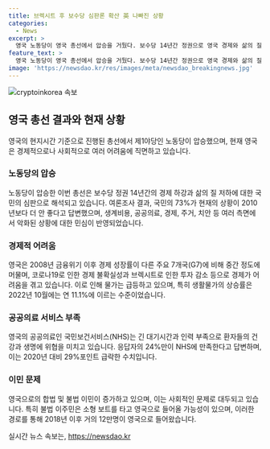 ```yaml
---
title: 브렉시트 후 보수당 심판론 확산 英 나빠진 상황
categories:
  - News
excerpt: >
  영국 노동당이 영국 총선에서 압승을 거뒀다. 보수당 14년간 정권으로 영국 경제와 삶의 질이 악화되자 민심의 반발이 나타났다. 영국은 브렉시트와 경제 불확실성, 코로나19와 우크라이나 전쟁 등으로 혼란을 겪었고, 물가 급등과 공공서비스 악화 등으로 민심이 노동당 쪽으로 기울었다. 물가 상승률이 높아진 가운데 영국 경제가 급격한 침체를 맞아 조세 부담과 공공의료 부족 문제 등으로 보수당이 심판을 받았다.
feature_text: >
  영국 노동당이 영국 총선에서 압승을 거뒀다. 보수당 14년간 정권으로 영국 경제와 삶의 질이 악화되자 민심의 반발이 나타났다. 영국은 브렉시트와 경제 불확실성, 코로나19와 우크라이나 전쟁 등으로 혼란을 겪었고, 물가 급등과 공공서비스 악화 등으로 민심이 노동당 쪽으로 기울었다. 물가 상승률이 높아진 가운데 영국 경제가 급격한 침체를 맞아 조세 부담과 공공의료 부족 문제 등으로 보수당이 심판을 받았다.
image: 'https://newsdao.kr/res/images/meta/newsdao_breakingnews.jpg'
---
```


<p><img src="https://newsdao.kr/res/images/meta/newsdao_breakingnews.jpg" alt="cryptoinkorea 속보" /></p>

<h2 data-ke-size="size26">영국 총선 결과와 현재 상황</h2>

<p data-ke-size="size16">영국의 현지시간 기준으로 진행된 총선에서 제1야당인 노동당이 압승했으며, 현재 영국은 경제적으로나 사회적으로 여러 어려움에 직면하고 있습니다.</p>

<h3>노동당의 압승</h3>

<p data-ke-size="size16">노동당이 압승한 이번 총선은 보수당 정권 14년간의 경제 하강과 삶의 질 저하에 대한 국민의 심판으로 해석되고 있습니다. 여론조사 결과, 국민의 73%가 현재의 상황이 2010년보다 더 안 좋다고 답변했으며, 생계비용, 공공의료, 경제, 주거, 치안 등 여러 측면에서 악화된 상황에 대한 민심이 반영되었습니다.</p>

<h3>경제적 어려움</h3>

<p data-ke-size="size16">영국은 2008년 금융위기 이후 경제 성장률이 다른 주요 7개국(G7)에 비해 중간 정도에 머물며, 코로나19로 인한 경제 불확실성과 브렉시트로 인한 투자 감소 등으로 경제가 어려움을 겪고 있습니다. 이로 인해 물가는 급등하고 있으며, 특히 생활물가의 상승률은 2022년 10월에는 연 11.1%에 이르는 수준이었습니다.</p>

<h3>공공의료 서비스 부족</h3>

<p data-ke-size="size16">영국의 공공의료인 국민보건서비스(NHS)는 긴 대기시간과 인력 부족으로 환자들의 건강과 생명에 위협을 미치고 있습니다. 응답자의 24%만이 NHS에 만족한다고 답변하며, 이는 2020년 대비 29%포인트 급락한 수치입니다.</p>

<h3>이민 문제</h3>

<p data-ke-size="size16">영국으로의 합법 및 불법 이민이 증가하고 있으며, 이는 사회적인 문제로 대두되고 있습니다. 특히 불법 이주민은 소형 보트를 타고 영국으로 들어올 가능성이 있으며, 이러한 경로를 통해 2018년 이후 거의 12만명이 영국으로 들어왔습니다.</p>
실시간 뉴스 속보는, <a href="https://newsdao.kr" rel="dofollow">https://newsdao.kr</a>


